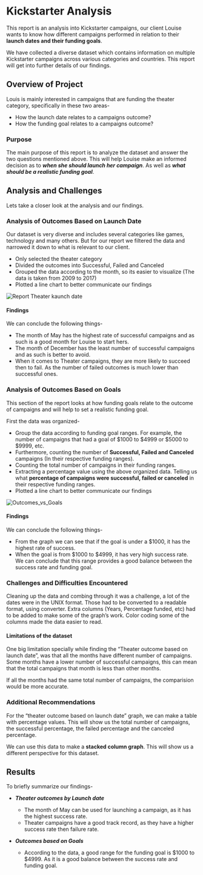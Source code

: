 # Kickstarter Analysis
This report is an analysis into Kickstarter campaigns, our client Louise wants to know how different campaigns performed in relation to their **launch dates and their funding goals**.

We have collected a diverse dataset which contains information on multiple Kickstarter campaigns across various categories and countries. This report will get into further details of our findings.

## Overview of Project
Louis is mainly interested in campaigns that are funding the theater category, specifically in these two areas-
* How the launch date relates to a campaigns outcome?
* How the funding goal relates to a campaigns outcome?

### Purpose
The main purpose of this report is to analyze the dataset and answer the two questions mentioned above. This will help Louise make an informed decision as to ***when she should launch her campaign***. As well as ***what should be a realistic funding goal***. 

## Analysis and Challenges
Lets take a closer look at the analysis and our findings.

### Analysis of Outcomes Based on Launch Date

Our dataset is very diverse and includes several categories like games, technology and many others. But for our report we filtered the data and narrowed it down to what is relevant to our client.
* Only selected the theater category
* Divided the outcomes into Successful, Failed and Canceled
* Grouped the data according to the month, so its easier to visualize (The data is taken from 2009 to 2017)
* Plotted a line chart to better communicate our findings

![Report Theater kaunch date](https://user-images.githubusercontent.com/93144225/140406578-4f6dbe86-8854-427f-86dd-4a5addb19f7c.png)

#### Findings
We can conclude the following things-
* The month of May has the highest rate of successful campaigns and as such is a good month for Louise to start hers.
* The month of December has the least number of successful campaigns and as such is better to avoid.
* When it comes to Theater campaigns, they are more likely to succeed then to fail. As the number of failed outcomes is much lower than successful ones.

### Analysis of Outcomes Based on Goals

This section of the report looks at how funding goals relate to the outcome of campaigns and will help to set a realistic funding goal.

First the data was organized-
* Group the data according to funding goal ranges. For example, the number of campaigns that had a goal of $1000 to $4999 or $5000 to $9999, etc.
* Furthermore, counting the number of **Successful, Failed and Canceled** campaigns (In their respective funding ranges).
* Counting the total number of campaigns in their funding ranges.
* Extracting a percentage value using the above organized data. Telling us what **percentage of campaigns were successful, failed or canceled** in their respective funding ranges.
* Plotted a line chart to better communicate our findings

![Outcomes_vs_Goals](https://user-images.githubusercontent.com/93144225/140429306-684be928-010c-4f6b-9e7c-99aa418bae5c.png)

#### Findings
We can conclude the following things-
* From the graph we can see that if the goal is under a $1000, it has the highest rate of success.
* When the goal is from $1000 to $4999, it has very high success rate. We can conclude that this range provides a good balance between the success rate and funding goal.

### Challenges and Difficulties Encountered

Cleaning up the data and combing through it was a challenge, a lot of the dates were in the UNIX format. Those had to be converted to a readable format, using converter. Extra columns (Years, Percentage funded, etc) had to be added to make some of the graph’s work. Color coding some of the columns made the data easier to read.

#### Limitations of the dataset

One big limitation specially while finding the “Theater outcome based on launch date”, was that all the months have different number of campaigns. Some months have a lower number of successful campaigns, this can mean that the total campaigns that month is less than other months.

If all the months had the same total number of campaigns, the comparision would be more accurate.

### Additional Recommendations

For the “theater outcome based on launch date” graph, we can make a table with percentage values. This will show us the total number of campaigns, the successful percentage, the failed percentage and the canceled percentage.

We can use this data to make a **stacked column graph**. This will show us a different perspective for this dataset. 

## Results

To briefly summarize our findings-
* _**Theater outcomes by Launch date**_
  * The month of May can be used for launching a campaign, as it has the highest success rate.
  * Theater campaigns have a good track record, as they have a higher success rate then failure rate.

* _**Outcomes based on Goals**_
  * According to the data, a good range for the funding goal is $1000 to $4999. As it is a good balance between the success rate and funding goal.

